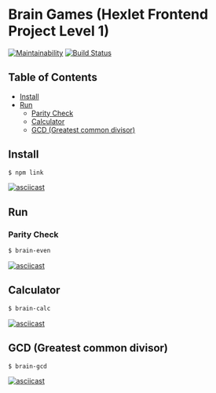 # Brain Games (Hexlet Frontend Project Level 1)

[![Maintainability](https://api.codeclimate.com/v1/badges/a99a88d28ad37a79dbf6/maintainability)](https://codeclimate.com/github/codeclimate/codeclimate/maintainability)
[![Build Status](https://travis-ci.org/neihaoo/frontend-project-lvl1.svg?branch=master)](https://travis-ci.org/neihaoo/frontend-project-lvl1)

## Table of Contents

- [Install](#Install)
- [Run](#Run)
  - [Parity Check](#Parity-Check)
  - [Calculator](#Calculator)
  - [GCD (Greatest common divisor)](#GCD-(Greatest-common-divisor))

## Install

```sh
$ npm link
```

[![asciicast](https://asciinema.org/a/UWfjMrIHAZkO4BWqGXXRJ6yyd.svg)](https://asciinema.org/a/UWfjMrIHAZkO4BWqGXXRJ6yyd)

## Run

### Parity Check

```sh
$ brain-even
```

[![asciicast](https://asciinema.org/a/mbQQCQehr31y2kPo3FRikdqlM.svg)](https://asciinema.org/a/mbQQCQehr31y2kPo3FRikdqlM)

## Calculator

```sh
$ brain-calc
```

[![asciicast](https://asciinema.org/a/T8XyeKgRu2enA9FFLPoGj5ORY.svg)](https://asciinema.org/a/T8XyeKgRu2enA9FFLPoGj5ORY)

## GCD (Greatest common divisor)

```sh
$ brain-gcd
```
[![asciicast](https://asciinema.org/a/QJQtjzetPCDf3aTvTazIQoBpf.svg)](https://asciinema.org/a/QJQtjzetPCDf3aTvTazIQoBpf)
